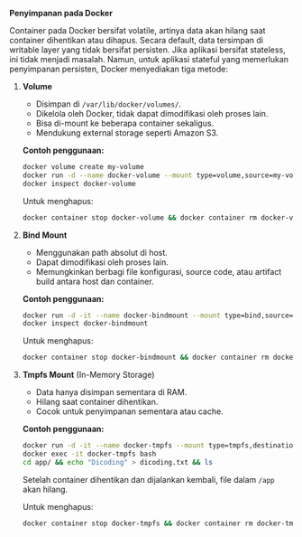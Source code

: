**Penyimpanan pada Docker**

Container pada Docker bersifat volatile, artinya data akan hilang saat container dihentikan atau dihapus. Secara default, data tersimpan di writable layer yang tidak bersifat persisten. Jika aplikasi bersifat stateless, ini tidak menjadi masalah. Namun, untuk aplikasi stateful yang memerlukan penyimpanan persisten, Docker menyediakan tiga metode:

1. **Volume**
   - Disimpan di `/var/lib/docker/volumes/`.
   - Dikelola oleh Docker, tidak dapat dimodifikasi oleh proses lain.
   - Bisa di-mount ke beberapa container sekaligus.
   - Mendukung external storage seperti Amazon S3.
   
   **Contoh penggunaan:**
   ```sh
   docker volume create my-volume
   docker run -d --name docker-volume --mount type=volume,source=my-volume,target=/app nginx:latest
   docker inspect docker-volume
   ```
   Untuk menghapus:
   ```sh
   docker container stop docker-volume && docker container rm docker-volume && docker volume rm my-volume
   ```

2. **Bind Mount**
   - Menggunakan path absolut di host.
   - Dapat dimodifikasi oleh proses lain.
   - Memungkinkan berbagi file konfigurasi, source code, atau artifact build antara host dan container.

   **Contoh penggunaan:**
   ```sh
   docker run -d -it --name docker-bindmount --mount type=bind,source="$(pwd)"/target,target=/app nginx:latest
   docker inspect docker-bindmount
   ```
   Untuk menghapus:
   ```sh
   docker container stop docker-bindmount && docker container rm docker-bindmount
   ```

3. **Tmpfs Mount** (In-Memory Storage)
   - Data hanya disimpan sementara di RAM.
   - Hilang saat container dihentikan.
   - Cocok untuk penyimpanan sementara atau cache.

   **Contoh penggunaan:**
   ```sh
   docker run -d -it --name docker-tmpfs --mount type=tmpfs,destination=/app nginx:latest
   docker exec -it docker-tmpfs bash
   cd app/ && echo "Dicoding" > dicoding.txt && ls
   ```
   Setelah container dihentikan dan dijalankan kembali, file dalam `/app` akan hilang.
   
   Untuk menghapus:
   ```sh
   docker container stop docker-tmpfs && docker container rm docker-tmpfs && docker image rm nginx:latest
   ```